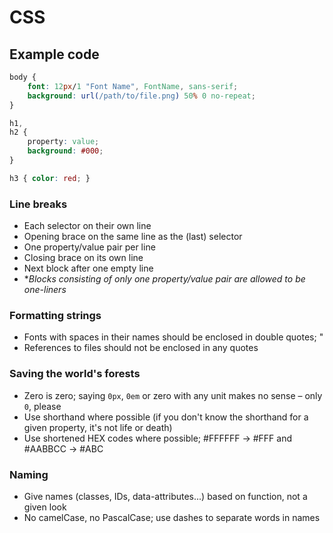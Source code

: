 CSS
===

## Example code

```css
body {
    font: 12px/1 "Font Name", FontName, sans-serif;
    background: url(/path/to/file.png) 50% 0 no-repeat;
}

h1,
h2 {
    property: value;
    background: #000;
}

h3 { color: red; }
```

### Line breaks
* Each selector on their own line
* Opening brace on the same line as the (last) selector
* One property/value pair per line
* Closing brace on its own line
* Next block after one empty line
* **Blocks consisting of only one property/value pair are allowed to be one-liners*

### Formatting strings
* Fonts with spaces in their names should be enclosed in double quotes; "
* References to files should not be enclosed in any quotes

### Saving the world's forests
* Zero is zero; saying `0px`, `0em` or zero with any unit makes no sense – only `0`, please
* Use shorthand where possible (if you don't know the shorthand for a given property, it's not life or death)
* Use shortened HEX codes where possible; #FFFFFF -> #FFF and #AABBCC -> #ABC

### Naming
* Give names (classes, IDs, data-attributes...) based on function, not a given look
* No camelCase, no PascalCase; use dashes to separate words in names